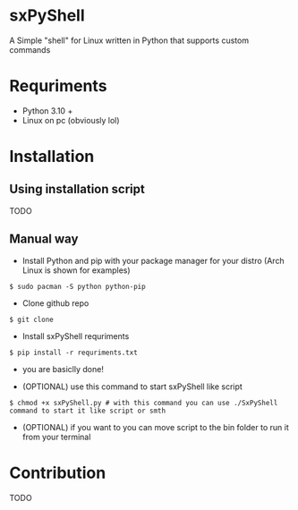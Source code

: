 # sxPyShell

A Simple "shell" for Linux written in Python that supports custom commands

# Requriments

- Python 3.10 +
- Linux on pc (obviously lol)

# Installation

## Using installation script
TODO

## Manual way

- Install Python and pip with your package manager for your distro (Arch Linux is shown for examples)


```shell
$ sudo pacman -S python python-pip
```

- Clone github repo
```shell
$ git clone
```


- Install sxPyShell requriments

```shell
$ pip install -r requriments.txt
```

- you are basiclly done! 

- (OPTIONAL) use this command to start sxPyShell like script

```shell
$ chmod +x sxPyShell.py # with this command you can use ./SxPyShell command to start it like script or smth
```

- (OPTIONAL) if you want to you can move script to the bin folder to run it from your terminal

# Contribution
TODO

